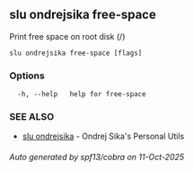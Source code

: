 ## slu ondrejsika free-space

Print free space on root disk (/)

```
slu ondrejsika free-space [flags]
```

### Options

```
  -h, --help   help for free-space
```

### SEE ALSO

* [slu ondrejsika](slu_ondrejsika.md)	 - Ondrej Sika's Personal Utils

###### Auto generated by spf13/cobra on 11-Oct-2025
